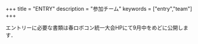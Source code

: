 +++
title = "ENTRY"
description = "参加チーム"
keywords = ["entry","team"]
+++

エントリーに必要な書類は春ロボコン統一大会HPにて9月中をめどに公開します．

<!-- ## 応募要項
統一大会HPにて公開しています．

https://kantouharurobo.com/haru/entry

## 今後の書類公開予定 -->

<!-- ### エントリーチーム一覧 -->


<style type="text/css">
    table th, table td {
        padding : 20px 10px;
    }
    table th {
        border-width: 2px 0px;
        border-style: solid;
        border-color: pink;
    }
    table td {
        border-width: 1px 0px;
        border-style: solid;
        border-color: pink;
    }
</style>
